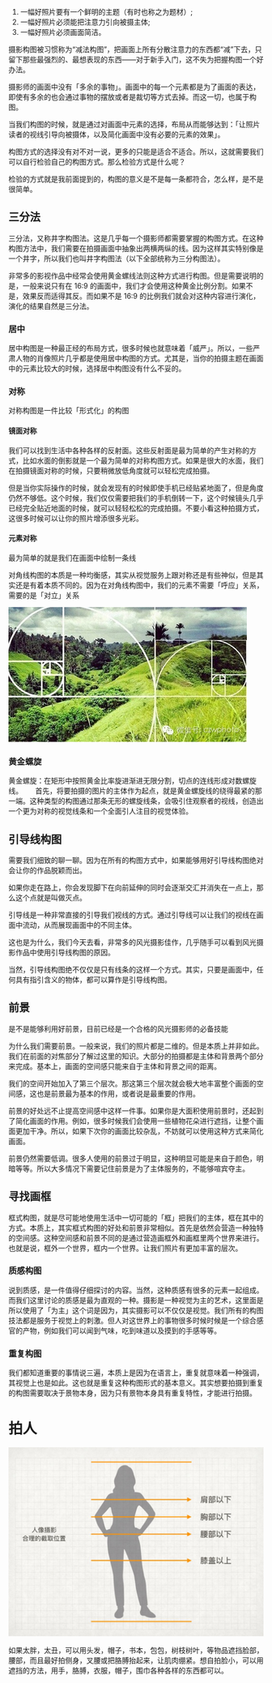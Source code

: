 
1. 一幅好照片要有一个鲜明的主题（有时也称之为题材）;
2. 一幅好照片必须能把注意力引向被摄主体;
3. 一幅好照片必须画面简洁。

摄影构图被习惯称为“减法构图”，把画面上所有分散注意力的东西都“减”下去，只留下那些最强烈的、最想表现的东西——对于新手入门，这不失为把握构图一个好办法。

摄影师的画面中没有「多余的事物」。画面中的每一个元素都是为了画面的表达，即使有多余的也会通过事物的摆放或者是裁切等方式去掉。而这一切，也属于构图。

当我们构图的时候，就是通过对画面中元素的选择，布局从而能够达到：「让照片读者的视线引导向被摄体，以及简化画面中没有必要的元素的效果」。

构图方式的选择没有对不对一说，更多的只能是适合不适合。所以，这就需要我们可以自行检验自己的构图方式。那么检验方式是什么呢？

检验的方式就是我前面提到的，构图的意义是不是每一条都符合，怎么样，是不是很简单。


## 三分法

三分法，又称井字构图法。这是几乎每一个摄影师都需要掌握的构图方式。在这种构图方法中，我们需要在拍摄画面中抽象出两横两纵的线。因为这样其实特别像是一个井字，所以我们也叫井字构图法（以下全部统称为三分构图法）。

非常多的影视作品中经常会使用黄金螺线法则这种方式进行构图。但是需要说明的是，一般来说只有在 16:9 的画面中，我们才会使用这种黄金比例分割。如果不是，效果反而适得其反。而如果不是 16:9 的比例我们就会对这种内容进行演化，演化的结果自然是三分法。

### 居中

居中构图是一种最正经的布局方式，很多时候也就意味着「威严」。所以，一些严肃人物的肖像照片几乎都是使用居中构图的方式。尤其是，当你的拍摄主题在画面中的元素比较大的时候，选择居中构图没有什么不妥的。


### 对称

对称构图是一件比较「形式化」的构图

#### 镜面对称

我们可以找到生活中各种各样的反射面。这些反射面是最为简单的产生对称的方式，比如水面的倒影就是一个最为简单的对称构图方式。如果是很大的水面，我们在拍摄镜面对称的时候，只要稍微放低角度就可以轻松完成拍摄。

但是当你实际操作的时候，就会发现有的时候即使手机已经贴紧地面了，但是角度仍然不够低。这个时候，我们仅仅需要把我们的手机倒转一下，这个时候镜头几乎已经完全贴近地面的时候，就可以轻轻松松的完成拍摄。不要小看这种拍摄方式，这很多时候可以让你的照片增添很多光彩。

#### 元素对称

最为简单的就是我们在画面中绘制一条线

对角线构图的本质是一种均衡感，其实从视觉服务上跟对称还是有些神似，但是其实还是有着本质不同的。因为在对角线构图中，我们的元素不需要「呼应」关系，需要的是「对立」关系

![](/assets/images/2021-09-09-23-08-04.png)

### 黄金螺旋

黄金螺旋：在矩形中按照黄金比率旋进渐进无限分割，切点的连线形成对数螺旋线。　　
首先，将要拍摄的图片的主体作为起点，就是黄金螺旋线的绕得最紧的那一端。这种类型的构图通过那条无形的螺旋线条，会吸引住观察者的视线，创造出一个更为对称的视觉线条和一个全面引人注目的视觉体验。

## 引导线构图

需要我们细致的聊一聊。因为在所有的构图方式中，如果能够用好引导线构图绝对会让你的作品脱颖而出。

如果你走在路上，你会发现脚下在向前延伸的同时会逐渐交汇并消失在一点上，那么这个点就是叫做灭点。

引导线是一种非常直接的引导我们视线的方式。通过引导线可以让我们的视线在画面中流动，从而展现画面中的不同主体。
> 
这也是为什么，我们今天去看，非常多的风光摄影佳作，几乎随手可以看到风光摄影作品中使用引导线构图的原因。
> 
当然，引导线构图绝不仅仅是只有线条的这样一个方式。其实，只要是画面中，任何具有指引含义的物体，都可以算作是引导线构图。


## 前景

是不是能够利用好前景，目前已经是一个合格的风光摄影师的必备技能

为什么我们需要前景。一般来说，我们的照片都是二维的。但是本质上并非如此。我们在前面的对焦部分了解过这里的知识。大部分的拍摄都是主体和背景两个部分来完成。基本上，画面的空间感只能来自于主体和背景之间的距离。

我们的空间开始加入了第三个层次。那这第三个层次就会极大地丰富整个画面的空间感，这也是前景最为基本的作用，或者说是最重要的作用。

前景的好处远不止提高空间感中这样一件事。如果你是大面积使用前景时，还起到了简化画面的作用。例如，很多时候我们会使用一些植物花朵进行遮挡，让整个画面更加干净。所以，如果下次你的画面比较杂乱，不妨就可以使用这种方式来简化画面。

前景仍然需要低调。很多人使用的前景过于明显，这种明显可能是来自于颜色，明暗等等。所以大多情况下需要记住前景是为了主体服务的，不能够喧宾夺主。

## 寻找画框

框式构图，就是尽可能地使用生活中一切可能的「框」把我们的主体，框在其中的方式。本质上，其实框式构图的好处和前景非常相似。首先是依然会营造一种独特的空间感。这种空间感和前景不同的是通过营造画框外和画框里两个世界来进行。也就是说，框外一个世界，框内一个世界。让我们照片有更加丰富的层次。

### 质感构图

说到质感，是一件值得仔细探讨的内容。当然，这种质感有很多的元素一起组成。而我们这里讨论的质感是最为直观的一种。摄影是一种视觉为主的艺术，这里面是所以使用了「为主」这个词是因为，其实摄影可以不仅仅是视觉。我们所有的构图技法都是服务于视觉上的刺激。但人对这世界上的事物很多时候时候是一个综合感官的产物，例如我们可以闻到气味，吃到味道以及摸到的手感等等。

### 重复构图
 
我们都知道重要的事情说三遍，本质上是因为在语言上，重复就意味着一种强调，其视觉上也是如此。这也就是重复这种构图形式的基本意义。其实想要拍摄到重复的构图需要取决于景物本身，因为只有景物本身具有重复特性，才能进行拍摄。

# 拍人

![](/assets/images/2021-09-09-23-31-25.png)

如果太胖，太丑，可以用头发，帽子，书本，包包，树枝树叶，等物品遮挡脸部，腰部，而且最好拍侧身，叉腰或把胳膊抬起来，让肌肉绷紧。想自拍脸小，可以用遮挡的方法，用手，胳膊，衣服，帽子，围巾各种各样的东西都可以。